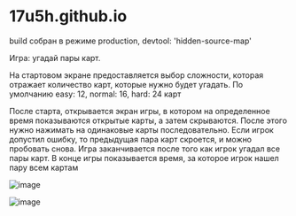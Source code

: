 # 17u5h.github.io
build собран в режиме production, devtool: 'hidden-source-map'

Игра: угадай пары карт.

На стартовом экране предоставляется выбор сложности, которая отражает количество карт, которые нужно будет угадать. По умолчанию easy: 12, normal: 16, hard: 24 карт

После старта, открывается экран игры, в котором на определенное время показываются открытые карты, а затем скрываются. После этого нужно нажимать на одинаковые карты последовательно. Если игрок допустил ошибку, то предыдущая пара карт скроется, и можно пробовать снова. Игра заканчивается после того как игрок угадал все пары карт. В конце игры показывается время, за которое игрок нашел пару всем картам

![image](https://user-images.githubusercontent.com/102058870/224121385-635e4d37-39ff-4441-a8eb-dc5250901b0f.png)

![image](https://user-images.githubusercontent.com/102058870/224121429-20f1f340-3da2-4d21-a79d-7467fb79034b.png)
